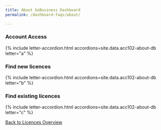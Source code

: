 ```yaml
---
title: About GoBusiness Dashboard
permalink: /dashboard-faqs/about/

---
```


### Account Access

{% include letter-accordion.html accordions=site.data.acc102-about-db letter="a" %}

### Find new licences

{% include letter-accordion.html accordions=site.data.acc102-about-db letter="b" %}

### Find existing licences

{% include letter-accordion.html accordions=site.data.acc102-about-db letter="c" %}

[Back to Licences Overview](/licences/)